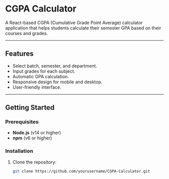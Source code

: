 # CGPA Calculator

A React-based CGPA (Cumulative Grade Point Average) calculator application that helps students calculate their semester GPA based on their courses and grades.

---

## Features
- Select batch, semester, and department.
- Input grades for each subject.
- Automatic GPA calculation.
- Responsive design for mobile and desktop.
- User-friendly interface.

---

## Getting Started

### Prerequisites
- **Node.js** (v14 or higher)
- **npm** (v6 or higher)

### Installation
1. Clone the repository:
   ```bash
   git clone https://github.com/yourusername/CGPA-Calculator.git

